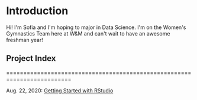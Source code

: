 # Introduction
Hi! I'm Sofia and I'm hoping to major in Data Science. I'm on the Women's Gymnastics Team here at W&M and can't wait to have an awesome freshman year!

## Project Index
=========================================================================

Aug. 22, 2020: [Getting Started with RStudio](08_22_20.md) 
